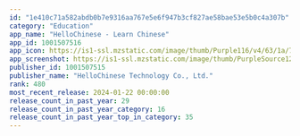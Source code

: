```yaml
---
id: "1e410c71a582abdb0b7e9316aa767e5e6f947b3cf827ae58bae53e5b0c4a307b"
category: "Education"
app_name: "HelloChinese - Learn Chinese"
app_id: 1001507516
app_icon: https://is1-ssl.mzstatic.com/image/thumb/Purple116/v4/63/1a/7d/631a7daa-005a-691f-e253-f67b52ad99ac/AppIcon-0-0-1x_U007emarketing-0-4-0-0-sRGB-85-220.png/1024x1024bb.png
app_screenshot: https://is1-ssl.mzstatic.com/image/thumb/PurpleSource126/v4/25/42/eb/2542eb88-b473-ae4b-c109-a77a49639d26/415f63f5-35b8-4519-9622-4543b30ef825_1.jpg/1242x2208bb.png
publisher_id: 1001507515
publisher_name: "HelloChinese Technology Co., Ltd."
rank: 480
most_recent_release: 2024-01-22 00:00:00
release_count_in_past_year: 29
release_count_in_past_year_category: 16
release_count_in_past_year_top_in_category: 35
---
```

